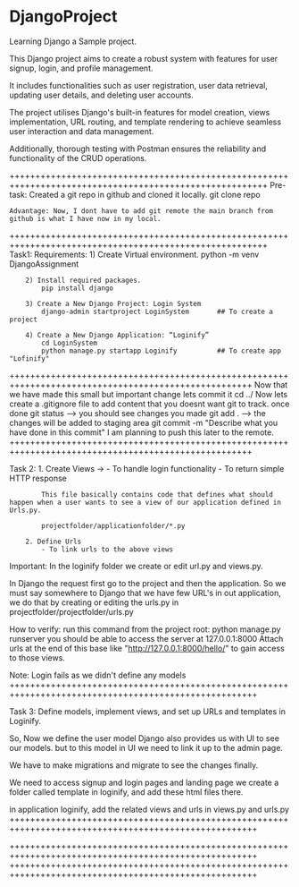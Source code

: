 # DjangoProject
Learning Django a Sample project.

This Django project aims to create a robust system with features
for user signup, login, and profile management.

It includes functionalities such as user registration, user data
retrieval, updating user details, and deleting user accounts.

The project utilises Django's built-in features for model creation,
views implementation, URL routing, and template rendering to
achieve seamless user interaction and data management.

Additionally, thorough testing with Postman ensures the
reliability and functionality of the CRUD operations.

++++++++++++++++++++++++++++++++++++++++++++++++++++++++++++++++++++++++++++++++++++++++++++++++++++++++
Pre-task:
    Created a git repo in github and cloned it locally.
    git clone repo

    Advantage: Now, I dont have to add git remote the main branch from github is what I have now in my local.

++++++++++++++++++++++++++++++++++++++++++++++++++++++++++++++++++++++++++++++++++++++++++++++++++++++++
Task1: 
    Requirements:
        1) Create Virtual environment.
            python -m venv DjangoAssignment

        2) Install required packages.
            pip install django

        3) Create a New Django Project: Login System
            django-admin startproject LoginSystem       ## To create a project

        4) Create a New Django Application: “Loginify”
            cd LoginSystem
            python manage.py startapp Loginify          ## To create app "Lofinify"

+++++++++++++++++++++++++++++++++++++++++++++++++++++++++++++++++++++++++++++++++++++++++++++++++++++
Now that we have made this small but important change lets commit it
    cd ../
    Now lets create a .gitignore file to add content that you doesnt want git to track.
    once done 
    git status --> you should see changes you made
    git add .  --> the changes will be added to staging area
    git commit -m "Describe what you have done in this commit"
    I am planning to push this later to the remote.
+++++++++++++++++++++++++++++++++++++++++++++++++++++++++++++++++++++++++++++++++++++++++++++++++++++

Task 2:
        1. Create Views -> 
            - To handle login functionality
            - To return simple HTTP response

            This file basically contains code that defines what should happen when a user wants to see a view of our application defined in Urls.py. 

            projectfolder/applicationfolder/*.py

        2. Define Urls
            - To link urls to the above views

Important: In the loginify folder we create or edit url.py and views.py.

In Django the request first go to the project and then the application.
So we must say somewhere to Django that we have few URL's in out application, we do that by creating or editing the urls.py in 
projectfolder/projectfolder/urls.py

How to verify:
    run this command from the project root:
        python manage.py runserver
    you should be able to access the server at 127.0.0.1:8000
    Attach urls at the end of this base like "http://127.0.0.1:8000/hello/" to gain access to those views.

Note: Login fails as we didn't define any models
++++++++++++++++++++++++++++++++++++++++++++++++++++++++++++++++++++++++++++++++++++++++++++++++++++++

Task 3: Define models, implement views, and set up URLs and templates in
Loginify.

So, Now we define the user model
Django also provides us with UI to see our models. but to this model in UI we need to link it up to the admin page.

We have to make migrations and migrate to see the changes finally.

We need to access signup and login pages and landing page we create a folder called template in loginify, and add these html files there.

in application loginify, add the related views and urls in views.py and urls.py
++++++++++++++++++++++++++++++++++++++++++++++++++++++++++++++++++++++++++++++++++++++++++++++++++++++

++++++++++++++++++++++++++++++++++++++++++++++++++++++++++++++++++++++++++++++++++++++++++++++++++++++
++++++++++++++++++++++++++++++++++++++++++++++++++++++++++++++++++++++++++++++++++++++++++++++++++++++
